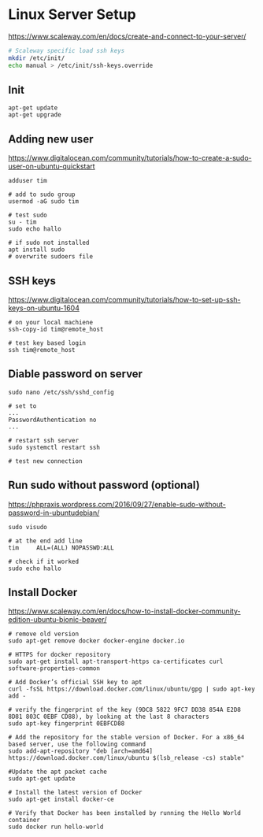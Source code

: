 # Linux Server Setup

https://www.scaleway.com/en/docs/create-and-connect-to-your-server/

```sh
# Scaleway specific load ssh keys
mkdir /etc/init/
echo manual > /etc/init/ssh-keys.override
```
## Init

```
apt-get update
apt-get upgrade
```

## Adding new user


https://www.digitalocean.com/community/tutorials/how-to-create-a-sudo-user-on-ubuntu-quickstart
```
adduser tim

# add to sudo group
usermod -aG sudo tim

# test sudo
su - tim
sudo echo hallo

# if sudo not installed
apt install sudo
# overwrite sudoers file
```

## SSH keys

https://www.digitalocean.com/community/tutorials/how-to-set-up-ssh-keys-on-ubuntu-1604


```
# on your local machiene
ssh-copy-id tim@remote_host

# test key based login
ssh tim@remote_host
```

## Diable password on server


```
sudo nano /etc/ssh/sshd_config

# set to
...
PasswordAuthentication no
...

# restart ssh server
sudo systemctl restart ssh

# test new connection
```
## Run sudo without password (optional)

https://phpraxis.wordpress.com/2016/09/27/enable-sudo-without-password-in-ubuntudebian/

```
sudo visudo

# at the end add line
tim     ALL=(ALL) NOPASSWD:ALL

# check if it worked
sudo echo hallo
```

## Install Docker
https://www.scaleway.com/en/docs/how-to-install-docker-community-edition-ubuntu-bionic-beaver/


```
# remove old version
sudo apt-get remove docker docker-engine docker.io

# HTTPS for docker repository
sudo apt-get install apt-transport-https ca-certificates curl software-properties-common

# Add Docker’s official SSH key to apt
curl -fsSL https://download.docker.com/linux/ubuntu/gpg | sudo apt-key add -

# verify the fingerprint of the key (9DC8 5822 9FC7 DD38 854A E2D8 8D81 803C 0EBF CD88), by looking at the last 8 characters
sudo apt-key fingerprint 0EBFCD88

# Add the repository for the stable version of Docker. For a x86_64 based server, use the following command
sudo add-apt-repository "deb [arch=amd64] https://download.docker.com/linux/ubuntu $(lsb_release -cs) stable"

#Update the apt packet cache
sudo apt-get update

# Install the latest version of Docker
sudo apt-get install docker-ce

# Verify that Docker has been installed by running the Hello World container
sudo docker run hello-world
```
